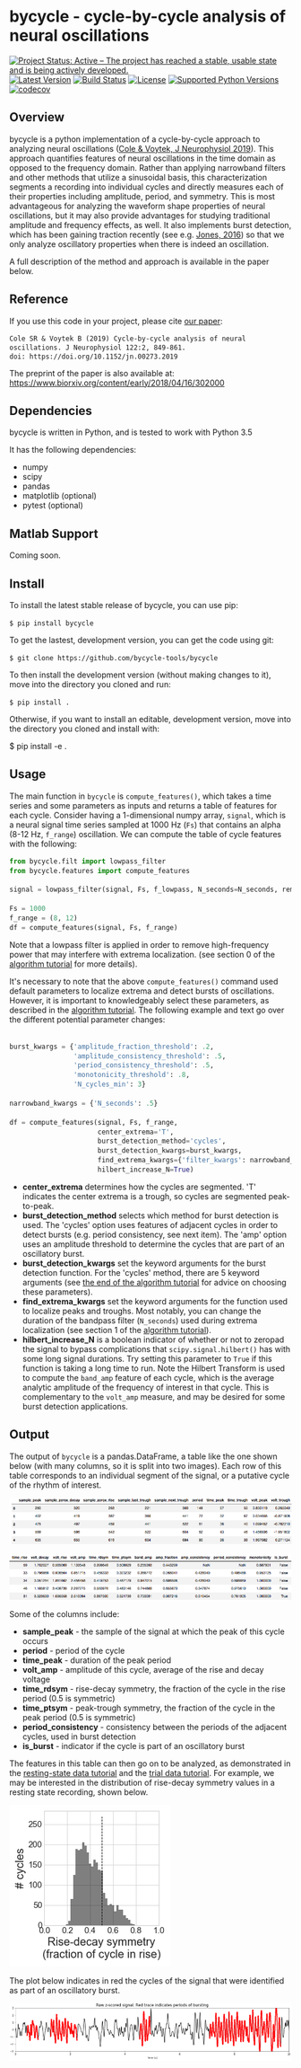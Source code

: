 # bycycle - cycle-by-cycle analysis of neural oscillations

[![Project Status: Active – The project has reached a stable, usable state and is being actively developed.](http://www.repostatus.org/badges/latest/active.svg)](http://www.repostatus.org/#active)
[![Latest Version](https://img.shields.io/pypi/v/bycycle.svg)](https://pypi.python.org/pypi/bycycle/)
[![Build Status](https://travis-ci.org/bycycle-tools/bycycle.svg)](https://travis-ci.org/bycycle-tools/bycycle)
[![License](https://img.shields.io/pypi/l/bycycle.svg)](https://opensource.org/licenses/Apache-2.0)
[![Supported Python Versions](https://img.shields.io/pypi/pyversions/bycycle.svg)](https://pypi.python.org/pypi/bycycle/)
[![codecov](https://codecov.io/gh/bycycle-tools/bycycle/branch/master/graph/badge.svg)](https://codecov.io/gh/bycycle-tools/bycycle)

## Overview

bycycle is a python implementation of a cycle-by-cycle approach to analyzing neural oscillations ([Cole & Voytek, J Neurophysiol 2019](https://www.physiology.org/doi/abs/10.1152/jn.00273.2019)). This approach quantifies features of neural oscillations in the time domain as opposed to the frequency domain. Rather than applying narrowband filters and other methods that utilize a sinusoidal basis, this characterization segments a recording into individual cycles and directly measures each of their properties including amplitude, period, and symmetry. This is most advantageous for analyzing the waveform shape properties of neural oscillations, but it may also provide advantages for studying traditional amplitude and frequency effects, as well. It also implements burst detection, which has been gaining traction recently (see e.g. [Jones, 2016](https://www.sciencedirect.com/science/article/pii/S0959438816300769?via%3Dihub)) so that we only analyze oscillatory properties when there is indeed an oscillation.

A full description of the method and approach is available in the paper below.

## Reference

If you use this code in your project, please cite [our paper](https://www.physiology.org/doi/abs/10.1152/jn.00273.2019):

    Cole SR & Voytek B (2019) Cycle-by-cycle analysis of neural oscillations. J Neurophysiol 122:2, 849-861.
    doi: https://doi.org/10.1152/jn.00273.2019
	
The preprint of the paper is also available at: https://www.biorxiv.org/content/early/2018/04/16/302000

## Dependencies

bycycle is written in Python, and is tested to work with Python 3.5

It has the following dependencies:
- numpy
- scipy
- pandas
- matplotlib (optional)
- pytest (optional)

## Matlab Support

Coming soon.

## Install

To install the latest stable release of bycycle, you can use pip:

`$ pip install bycycle`

To get the lastest, development version, you can get the code using git:

`$ git clone https://github.com/bycycle-tools/bycycle`

To then install the development version (without making changes to it), move into the directory you cloned and run:

`$ pip install .`

Otherwise, if you want to install an editable, development version, move into the directory you cloned and install with:

$ pip install -e .

## Usage

The main function in `bycycle` is `compute_features()`, which takes a time series and some parameters as inputs and returns a table of features for each cycle. Consider having a 1-dimensional numpy array, `signal`, which is a neural signal time series sampled at 1000 Hz (`Fs`) that contains an alpha (8-12 Hz, `f_range`) oscillation. We can compute the table of cycle features with the following:

```python
from bycycle.filt import lowpass_filter
from bycycle.features import compute_features

signal = lowpass_filter(signal, Fs, f_lowpass, N_seconds=N_seconds, remove_edge_artifacts=False)

Fs = 1000
f_range = (8, 12)
df = compute_features(signal, Fs, f_range)
```

Note that a lowpass filter is applied in order to remove high-frequency power that may interfere with extrema localization. (see section 0 of the [algorithm tutorial](https://github.com/bycycle-tools/bycycle/blob/master/tutorials/1_Cycle-by-cycle%20algorithm.ipynb) for more details).

It's necessary to note that the above `compute_features()` command used default parameters to localize extrema and detect bursts of oscillations. However, it is important to knowledgeably select these parameters, as described in the [algorithm tutorial](https://github.com/bycycle-tools/bycycle/blob/master/tutorials/1_Cycle-by-cycle%20algorithm.ipynb). The following example and text go over the different potential parameter changes:

```python

burst_kwargs = {'amplitude_fraction_threshold': .2,
                'amplitude_consistency_threshold': .5,
                'period_consistency_threshold': .5,
                'monotonicity_threshold': .8,
                'N_cycles_min': 3}

narrowband_kwargs = {'N_seconds': .5}

df = compute_features(signal, Fs, f_range,
                      center_extrema='T',
                      burst_detection_method='cycles',
                      burst_detection_kwargs=burst_kwargs,
                      find_extrema_kwargs={'filter_kwargs': narrowband_kwargs},
                      hilbert_increase_N=True)
```

* __center_extrema__ determines how the cycles are segmented. 'T' indicates the center extrema is a trough, so cycles are segmented peak-to-peak.
* __burst_detection_method__ selects which method for burst detection is used. The 'cycles' option uses features of adjacent cycles in order to detect bursts (e.g. period consistency, see next item). The 'amp' option uses an amplitude threshold to determine the cycles that are part of an oscillatory burst.
* __burst_detection_kwargs__ set the keyword arguments for the burst detection function. For the 'cycles' method, there are 5 keyword arguments (see [the end of the algorithm tutorial](https://github.com/bycycle-tools/bycycle/blob/master/tutorials/1_Cycle-by-cycle%20algorithm.ipynb) for advice on choosing these parameters).
* __find_extrema_kwargs__ set the keyword arguments for the function used to localize peaks and troughs. Most notably, you can change the duration of the bandpass filter (`N_seconds`) used during extrema localization (see section 1 of the [algorithm tutorial](https://github.com/bycycle-tools/bycycle/blob/master/tutorials/1_Cycle-by-cycle%20algorithm.ipynb)).
* __hilbert_increase_N__ is a boolean indicator of whether or not to zeropad the signal to bypass complications that `scipy.signal.hilbert()` has with some long signal durations. Try setting this parameter to `True` if this function is taking a long time to run. Note the Hilbert Transform is used to compute the `band_amp` feature of each cycle, which is the average analytic amplitude of the frequency of interest in that cycle. This is complementary to the `volt_amp` measure, and may be desired for some burst detection applications.

## Output

The output of `bycycle` is a pandas.DataFrame, a table like the one shown below (with many columns, so it is split into two images). Each row of this table corresponds to an individual segment of the signal, or a putative cycle of the rhythm of interest.

!["cycle dataframe part1"](img/cycledf_1.png)

!["cycle dataframe part2"](img/cycledf_2.png)

Some of the columns include:
* __sample_peak__ - the sample of the signal at which the peak of this cycle occurs
* __period__ - period of the cycle
* __time_peak__ - duration of the peak period
* __volt_amp__ - amplitude of this cycle, average of the rise and decay voltage
* __time_rdsym__ - rise-decay symmetry, the fraction of the cycle in the rise period (0.5 is symmetric)
* __time_ptsym__ - peak-trough symmetry, the fraction of the cycle in the peak period (0.5 is symmetric)
* __period_consistency__ - consistency between the periods of the adjacent cycles, used in burst detection
* __is_burst__ - indicator if the cycle is part of an oscillatory burst

The features in this table can then go on to be analyzed, as demonstrated in the [resting-state data tutorial](https://github.com/bycycle-tools/bycycle/blob/master/tutorials/2_Resting%20state%20cycle-by-cycle%20analysis.ipynb) and the [trial data tutorial](https://github.com/bycycle-tools/bycycle/blob/master/tutorials/3_Trial%20structure%20cycle-by-cycle%20analysis.ipynb). For example, we may be interested in the distribution of rise-decay symmetry values in a resting state recording, shown below.

!["rdsym distribution"](img/rdsym_distribution.png)

The plot below indicates in red the cycles of the signal that were identified as part of an oscillatory burst.

!["burst detection results"](img/bursts_detected.png)
